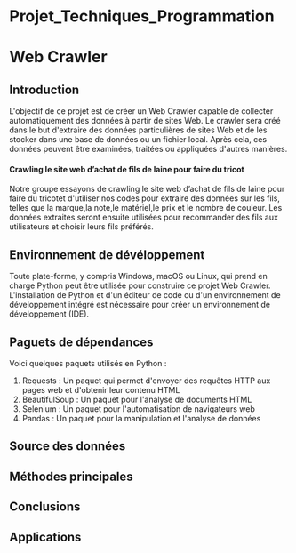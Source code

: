 # Projet_Techniques_Programmation
# Web Crawler
## Introduction
L'objectif de ce projet est de créer un Web Crawler capable de collecter automatiquement des données à partir de sites Web. Le crawler sera créé dans le but d'extraire des données particulières de sites Web et de les stocker dans une base de données ou un fichier local. Après cela, ces données peuvent être examinées, traitées ou appliquées d'autres manières.
#### Crawling le site web d’achat de fils de laine pour faire du tricot
Notre groupe essayons de crawling le site web d’achat de fils de laine pour faire du tricotet d'utiliser nos codes pour extraire des données sur les fils, telles que la marque,la note,le matériel,le prix et le nombre de couleur. Les données extraites seront ensuite utilisées pour recommander des fils aux utilisateurs et choisir leurs fils préférés.
## Environnement de dévéloppement
Toute plate-forme, y compris Windows, macOS ou Linux, qui prend en charge Python peut être utilisée pour construire ce projet Web Crawler. L'installation de Python et d'un éditeur de code ou d'un environnement de développement intégré est nécessaire pour créer un environnement de développement (IDE).
## Paguets de dépendances
Voici quelques paquets utilisés en Python :
1. Requests : Un paquet qui permet d'envoyer des requêtes HTTP aux pages web et d'obtenir leur contenu HTML
2. BeautifulSoup : Un paquet pour l'analyse de documents HTML
3. Selenium : Un paquet pour l'automatisation de navigateurs web
4. Pandas : Un paquet pour la manipulation et l'analyse de données
## Source des données

## Méthodes principales

## Conclusions

## Applications
